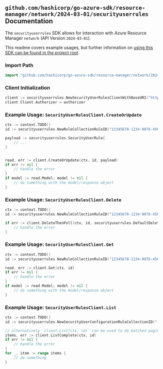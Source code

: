 
## `github.com/hashicorp/go-azure-sdk/resource-manager/network/2024-03-01/securityuserrules` Documentation

The `securityuserrules` SDK allows for interaction with Azure Resource Manager `network` (API Version `2024-03-01`).

This readme covers example usages, but further information on [using this SDK can be found in the project root](https://github.com/hashicorp/go-azure-sdk/tree/main/docs).

### Import Path

```go
import "github.com/hashicorp/go-azure-sdk/resource-manager/network/2024-03-01/securityuserrules"
```


### Client Initialization

```go
client := securityuserrules.NewSecurityUserRulesClientWithBaseURI("https://management.azure.com")
client.Client.Authorizer = authorizer
```


### Example Usage: `SecurityUserRulesClient.CreateOrUpdate`

```go
ctx := context.TODO()
id := securityuserrules.NewRuleCollectionRuleID("12345678-1234-9876-4563-123456789012", "example-resource-group", "networkManagerName", "configurationName", "ruleCollectionName", "ruleName")

payload := securityuserrules.SecurityUserRule{
	// ...
}


read, err := client.CreateOrUpdate(ctx, id, payload)
if err != nil {
	// handle the error
}
if model := read.Model; model != nil {
	// do something with the model/response object
}
```


### Example Usage: `SecurityUserRulesClient.Delete`

```go
ctx := context.TODO()
id := securityuserrules.NewRuleCollectionRuleID("12345678-1234-9876-4563-123456789012", "example-resource-group", "networkManagerName", "configurationName", "ruleCollectionName", "ruleName")

if err := client.DeleteThenPoll(ctx, id, securityuserrules.DefaultDeleteOperationOptions()); err != nil {
	// handle the error
}
```


### Example Usage: `SecurityUserRulesClient.Get`

```go
ctx := context.TODO()
id := securityuserrules.NewRuleCollectionRuleID("12345678-1234-9876-4563-123456789012", "example-resource-group", "networkManagerName", "configurationName", "ruleCollectionName", "ruleName")

read, err := client.Get(ctx, id)
if err != nil {
	// handle the error
}
if model := read.Model; model != nil {
	// do something with the model/response object
}
```


### Example Usage: `SecurityUserRulesClient.List`

```go
ctx := context.TODO()
id := securityuserrules.NewSecurityUserConfigurationRuleCollectionID("12345678-1234-9876-4563-123456789012", "example-resource-group", "networkManagerName", "configurationName", "ruleCollectionName")

// alternatively `client.List(ctx, id)` can be used to do batched pagination
items, err := client.ListComplete(ctx, id)
if err != nil {
	// handle the error
}
for _, item := range items {
	// do something
}
```
